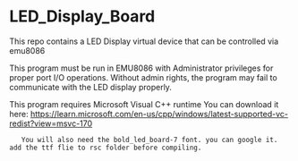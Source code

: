# LED_Display_Board

This repo contains a  LED Display virtual device that can be controlled via emu8086

This program must be run in EMU8086 with Administrator privileges
 for proper port I/O operations. Without admin rights, the program may fail
 to communicate with the LED display properly.

This program requires Microsoft Visual C++ runtime 
       You can download it here: https://learn.microsoft.com/en-us/cpp/windows/latest-supported-vc-redist?view=msvc-170
       
       You will also need the bold_led_board-7 font. you can google it. add the ttf flie to rsc folder before compiling.
  
